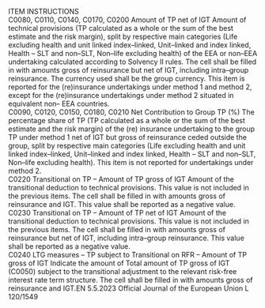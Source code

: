  
ITEM  INSTRUCTIONS  
C0080, C0110, 
C0140, C0170, 
C0200  Amount of TP net of IGT  Amount of technical provisions (TP calculated as a whole or the sum of the best 
estimate and the risk margin), split by respective main categories (Life excluding 
health and unit linked index–linked, Unit–linked and index linked, Health – SLT and 
non–SLT, Non–life excluding health) of the EEA or non–EEA undertaking calculated 
according to Solvency II rules. 
The cell shall be filled in with amounts gross of reinsurance but net of IGT, including 
intra–group reinsurance. 
The currency used shall be the group currency. 
This item is reported for the (re)insurance undertakings under method 1 and method 2, 
except for the (re)insurance undertakings under method 2 situated in equivalent non– 
EEA countries.  
C0090, C0120, 
C0150, C0180, 
C0210  Net Contribution to 
Group TP (%)  The percentage share of TP (TP calculated as a whole or the sum of the best estimate 
and the risk margin) of the (re) insurance undertaking to the group TP under method 1 
net of IGT but gross of reinsurance ceded outside the group, split by respective main 
categories (Life excluding health and unit linked index–linked, Unit–linked and index 
linked, Health – SLT and non–SLT, Non–life excluding health). 
This item is not reported for undertakings under method 2.  
C0220  Transitional on TP – 
Amount of TP gross of 
IGT  Amount of the transitional deduction to technical provisions. This value is not included 
in the previous items. 
The cell shall be filled in with amounts gross of reinsurance and IGT. 
This value shall be reported as a negative value.  
C0230  Transitional on TP – 
Amount of TP net of IGT  Amount of the transitional deduction to technical provisions. This value is not included 
in the previous items. 
The cell shall be filled in with amounts gross of reinsurance but net of IGT, including 
intra–group reinsurance. 
This value shall be reported as a negative value.  
C0240  LTG measures – TP 
subject to Transitional on 
RFR – Amount of TP 
gross of IGT  Indicate the amount of Total amount of TP gross of IGT (C0050) subject to the 
transitional adjustment to the relevant risk-free interest rate term structure. 
The cell shall be filled in with amounts gross of reinsurance and IGT.EN  5.5.2023 Official Journal of the European Union L 120/1549